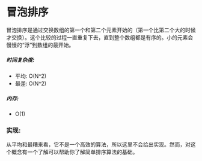 # 冒泡排序

冒泡排序是通过交换数组的第一个和第二个元素开始的（第一个比第二个大的时候才交换）。这个比较的过程一直重复下去，直到整个数组都是有序的。小的元素会慢慢的“浮”到数组的最开始。

##### 时间复杂度:
- 平均: O(N^2)
- 最差: O(N^2)

##### 内存:
- O(1)

### 实现:

从平均和最糟来看，它不是一个高效的算法，所以这里不会给出实现。然而，对这个概念有一个了解可以帮助你了解简单排序算法的基础。


